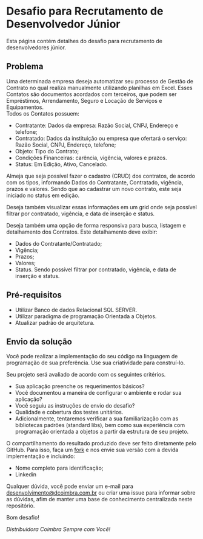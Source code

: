 Desafio para Recrutamento de Desenvolvedor Júnior 
======================================

Esta página contém detalhes do desafio para recrutamento de desenvolvedores júnior.

## Problema

Uma determinada empresa deseja automatizar seu processo de Gestão de Contrato no qual realiza manualmente utilizando planilhas em Excel. 
Esses Contatos são documentos acordados com terceiros, que podem ser Empréstimos, Arrendamento, Seguro e Locação de Serviços e Equipamentos.  
Todos os Contatos possuem: 

* Contratante: Dados da empresa: Razão Social, CNPJ, Endereço e telefone;
* Contratado: Dados da instituição ou empresa que ofertará o serviço: Razão Social, CNPJ, Endereço, telefone;
* Objeto: Tipo do Contrato;
* Condições Financeiras: carência, vigência, valores e prazos. 
* Status: Em Edição, Ativo, Cancelado.
 
Almeja que seja possível fazer o cadastro (CRUD) dos contratos, de acordo com os tipos, informando Dados do Contratante, Contratado, vigência, prazos e valores. Sendo que ao cadastrar um novo contrato, este seja iniciado no status em edição.

Deseja também visualizar essas informações em um grid onde seja possível filtrar por contratado, vigência, e data de inserção e status.

Deseja também uma opção de forma responsiva para busca, listagem e detalhamento dos Contratos. Este detalhamento deve exibir:
* Dados do Contratante/Contratado;
* Vigência;
* Prazos; 
* Valores;
* Status.
Sendo possível filtrar por contratado, vigência, e data de inserção e status.

## Pré-requisitos

* Utilizar Banco de dados Relacional SQL SERVER.
* Utilizar paradigma de programação Orientada a Objetos.
* Atualizar padrão de arquitetura.

## Envio da solução

Você pode realizar a implementação do seu código na linguagem de programação de sua preferência. Use sua criatividade para construí-lo. 

Seu projeto será avaliado de acordo com os seguintes critérios.

* Sua aplicação preenche os requerimentos básicos?
* Você documentou a maneira de configurar o ambiente e rodar sua aplicação?
* Você seguiu as instruções de envio do desafio?
* Qualidade e cobertura dos testes unitários.
* Adicionalmente, tentaremos verificar a sua familiarização com as bibliotecas padrões (standard libs), bem como sua experiência com programação orientada a objetos a partir da estrutura de seu projeto.

O compartilhamento do resultado produzido deve ser feito diretamente pelo GitHub. Para isso, faça um <a href="https://help.github.com/articles/fork-a-repo" target="_blank">fork</a> e nos envie sua versão com a devida implementação e incluindo:
* Nome completo para identificação;
* Linkedin

Qualquer dúvida, você pode enviar um e-mail para desenvolvimento@dcoimbra.com.br ou criar uma issue para informar sobre as dúvidas, afim de manter uma base de conhecimento centralizada neste repositório.

Bom desafio!

*Distribuidora Coimbra Sempre com Você!*
